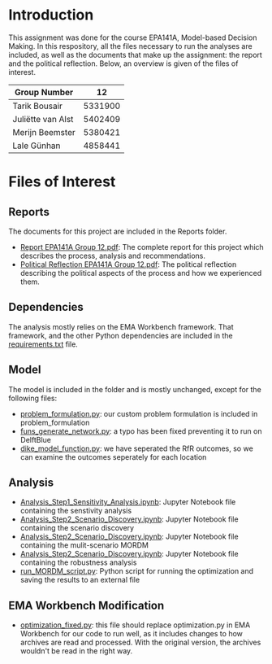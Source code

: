# Introduction
This assignment was done for the course EPA141A, Model-based Decision Making. In this respository, all the files necessary to run the analyses are included, as well as the documents that make up the assignment: the report and the political reflection. Below, an overview is given of the files of interest. 

|Group Number |12|
|---|---|
|Tarik Bousair| 5331900 |
|Juliëtte van Alst| 5402409|
|Merijn Beemster|5380421 |
|Lale Günhan | 4858441 |

# Files of Interest
## Reports
The documents for this project are included in the Reports folder.
- [Report EPA141A Group 12.pdf](https://github.com/CEOofMicrosoft/EPA141A_Group12/blob/main/Reports/Report%20EPA141A%20Group%2012.pdf): The complete report for this project which describes the process, analysis and recommendations.
- [Political Reflection EPA141A Group 12.pdf](https://github.com/CEOofMicrosoft/EPA141A_Group12/blob/main/Reports/Political%20Reflection%20EPA141A%20Group%2012.pdf): The political reflection describing the political aspects of the process and how we experienced them.
## Dependencies
The analysis mostly relies on the EMA Workbench framework. That framework, and the other Python dependencies are included in the [requirements.txt](https://github.com/CEOofMicrosoft/EPA141A_Group12/blob/main/requirements.txt) file.
## Model
The model is included in the folder and is mostly unchanged, except for the following files:
- [problem_formulation.py](https://github.com/CEOofMicrosoft/EPA141A_Group12/blob/main/problem_formulation.py): our custom problem formulation is included in problem_formulation
- [funs_generate_network.py](https://github.com/CEOofMicrosoft/EPA141A_Group12/blob/main/funs_generate_network.py): a typo has been fixed preventing it to run on DelftBlue
- [dike_model_function.py](https://github.com/CEOofMicrosoft/EPA141A_Group12/blob/main/dike_model_function.py): we have seperated the RfR outcomes, so we can examine the outcomes seperately for each location
## Analysis
- [Analysis_Step1_Sensitivity_Analysis.ipynb](https://github.com/CEOofMicrosoft/EPA141A_Group12/blob/main/Analysis_Step1_Sensitivity_Analysis.ipynb): Jupyter Notebook file containing the senstivity analysis
- [Analysis_Step2_Scenario_Discovery.ipynb](https://github.com/CEOofMicrosoft/EPA141A_Group12/blob/main/Analysis_Step2_Scenario_Discovery.ipynb): Jupyter Notebook file containing the scenario discovery 
- [Analysis_Step2_Scenario_Discovery.ipynb](https://github.com/CEOofMicrosoft/EPA141A_Group12/blob/main/Analysis_Step3_MORDM.ipynb): Jupyter Notebook file containing the mulit-scenario MORDM
- [Analysis_Step2_Scenario_Discovery.ipynb](https://github.com/CEOofMicrosoft/EPA141A_Group12/blob/main/Analysis_Step4_Robustness.ipynb): Jupyter Notebook file containing the robustness analysis
- [run_MORDM_script.py](https://github.com/CEOofMicrosoft/EPA141A_Group12/blob/main/run_MORDM_script.py): Python script for running the optimization and saving the results to an external file 
## EMA Workbench Modification
- [optimization_fixed.py](https://github.com/CEOofMicrosoft/EPA141A_Group12/blob/main/optimization_fixed.py): this file should replace optimization.py in EMA Workbench for our code to run well, as it includes changes to how archives are read and processed. With the original version, the archives wouldn't be read in the right way.
